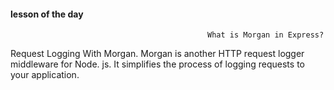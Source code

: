 #### lesson of the day

<p>

                                                What is Morgan in Express?

Request Logging With Morgan. Morgan is another HTTP request logger middleware for Node. js.
It simplifies the process of logging requests to your application.

</p>
